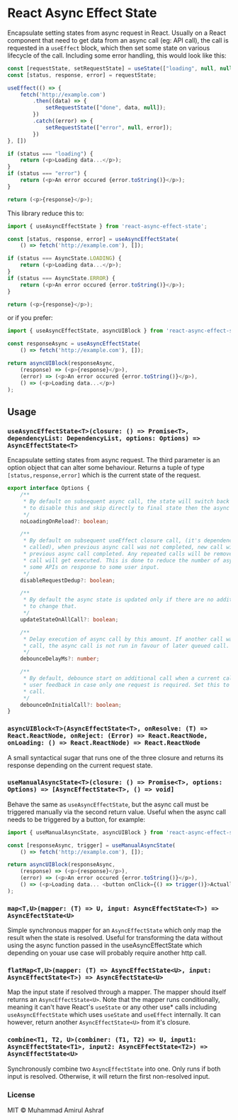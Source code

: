 # React Async Effect State

Encapsulate setting states from async request in React. Usually on a React component that need to 
get data from an async call (eg: API call), the call is requested in a `useEffect` block, which
then set some state on various lifecycle of the call. Including some error handling, this 
would look like this:

```javascript
const [requestState, setRequestState] = useState(["loading", null, null]);
const [status, response, error] = requestState;

useEffect(() => {
    fetch('http://example.com')
        .then((data) => {
            setRequestState(["done", data, null]);
        })
        .catch((error) => {
            setRequestState(["error", null, error]);
        })
}, [])

if (status === "loading") {
    return (<p>Loading data...</p>);
}
if (status === "error") {
    return (<p>An error occured {error.toString()}</p>);
}

return (<p>{response}</p>);
```

This library reduce this to:

```javascript
import { useAsyncEffectState } from 'react-async-effect-state';

const [status, response, error] = useAsyncEffectState(
    () => fetch('http://example.com'), []);

if (status === AsyncState.LOADING) {
    return (<p>Loading data...</p>);
}
if (status === AsyncState.ERROR) {
    return (<p>An error occured {error.toString()}</p>);
}

return (<p>{response}</p>);
```

or if you prefer:

```javascript
import { useAsyncEffectState, asyncUIBlock } from 'react-async-effect-state';

const responseAsync = useAsyncEffectState(
    () => fetch('http://example.com'), []);

return asyncUIBlock(responseAsync,
    (response) => (<p>{response}</p>),
    (error) => (<p>An error occured {error.toString()}</p>),
    () => (<p>Loading data...</p>)
);
```

## Usage

### `useAsyncEffectState<T>(closure: () => Promise<T>, dependencyList: DependencyList, options: Options) => AsyncEffectState<T>`

Encapsulate setting states from async request. The third parameter is an option object that can
alter some behaviour. Returns a tuple of type `[status,response,error]` which is the current state
of the request.

```typescript
export interface Options {
    /**
     * By default on subsequent async call, the state will switch back to loading state. Set to true
     * to disable this and skip directly to final state then the async call resolve.
     */
    noLoadingOnReload?: boolean;

    /**
     * By default on subsequent useEffect closure call, (it's dependency was updated so it was
     * called), when previous async call was not completed, new call will only gets executed after
     * previous async call completed. Any repeated calls will be removed, meaning only one final
     * call will get executed. This is done to reduce the number of async call, which usually invoke
     * some APIs on response to some user input.
     */
    disableRequestDedup?: boolean;

    /**
     * By default the async state is updated only if there are no additional pending call. Set to true
     * to change that.
     */
    updateStateOnAllCall?: boolean;

    /**
     * Delay execution of async call by this amount. If another call was pending before the async
     * call, the async call is not run in favour of later queued call.
     */
    debounceDelayMs?: number;

    /**
     * By default, debounce start on additional call when a current call is running. This is to improve
     * user feedback in case only one request is required. Set this to true to delay even the first
     * call.
     */
    debounceOnInitialCall?: boolean;
}
```

### `asyncUIBlock<T>(AsyncEffectState<T>, onResolve: (T) => React.ReactNode, onReject: (Error) => React.ReactNode, onLoading: () => React.ReactNode) => React.ReactNode` 

A small syntactical sugar that runs one of the three closure and returns its response 
depending on the current request state.

### `useManualAsyncState<T>(closure: () => Promise<T>, options: Options) => [AsyncEffectState<T>, () => void]`

Behave the same as `useAsyncEffectState`, but the async call must be triggered manually via the 
second return value. Useful when the async call needs to be triggered by a button, for example:

```javascript
import { useManualAsyncState, asyncUIBlock } from 'react-async-effect-state';

const [responseAsync, trigger] = useManualAsyncState(
    () => fetch('http://example.com'), []);

return asyncUIBlock(responseAsync,
    (response) => (<p>{response}</p>),
    (error) => (<p>An error occured {error.toString()}</p>),
    () => (<p>Loading data... <button onClick={() => trigger()}>Actually start loading</button></p>)
);
```

### `map<T,U>(mapper: (T) => U, input: AsyncEffectState<T>) => AsyncEfectState<U>`

Simple synchronous mapper for an `AsyncEffectState` which only map the result when the state is
resolved. Useful for transforming the data without using the async function passed in the
useAsyncEffectState which depending on youar use case will probably require another http call.

### `flatMap<T,U>(mapper: (T) => AsyncEffectState<U>, input: AsyncEffectState<T>) => AsyncEfectState<U>`

Map the input state if resolved through a mapper. The mapper should itself returns an
`AsyncEffectState<U>`. Note that the mapper runs conditionally, meaning it can't have React's
`useState` or any other use* calls including `useAsyncEffectState` which uses `useState` and
`useEffect` internally. It can however, return another `AsyncEffectState<U>` from it's closure.

### `combine<T1, T2, U>(combiner: (T1, T2) => U, input1: AsyncEffectState<T1>, input2: AsyncEFfectState<T2>) => AsyncEffectState<U>`

Synchronously combine two `AsyncEffectState` into one. Only runs if both input is resolved. Otherwise,
it will return the first non-resolved input.

### License

MIT © Muhammad Amirul Ashraf